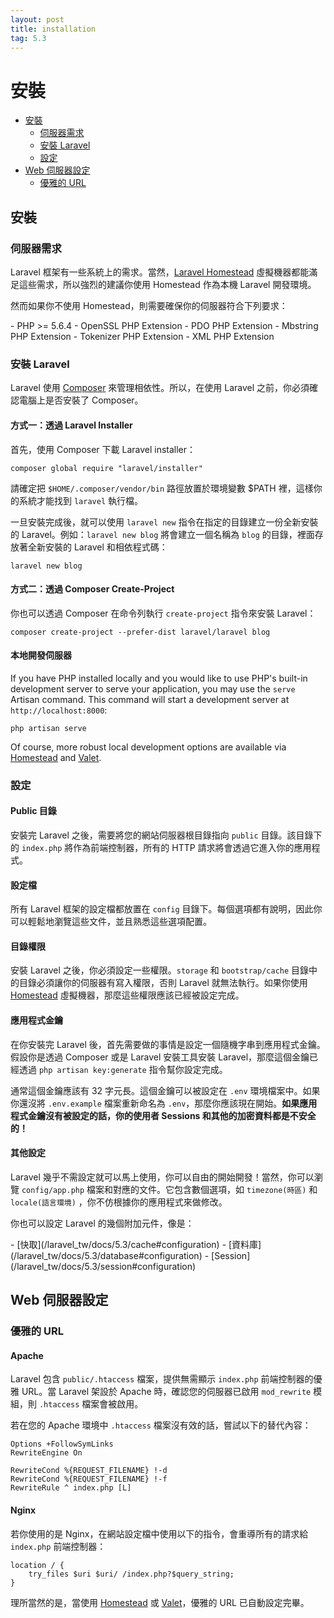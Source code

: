 ```yaml
---
layout: post
title: installation
tag: 5.3
---
```

# 安裝

- [安裝](#installation)
    - [伺服器需求](#server-requirements)
    - [安裝 Laravel](#installing-laravel)
    - [設定](#configuration)
- [Web 伺服器設定](#web-server-configuration)
    - [優雅的 URL](#pretty-urls)

<a name="installation"></a>
## 安裝

<a name="server-requirements"></a>
### 伺服器需求

Laravel 框架有一些系統上的需求。當然，[Laravel Homestead](/laravel_tw/docs/5.3/homestead) 虛擬機器都能滿足這些需求，所以強烈的建議你使用 Homestead 作為本機 Laravel 開發環境。

然而如果你不使用 Homestead，則需要確保你的伺服器符合下列要求：

<div class="content-list" markdown="1">
- PHP >= 5.6.4
- OpenSSL PHP Extension
- PDO PHP Extension
- Mbstring PHP Extension
- Tokenizer PHP Extension
- XML PHP Extension
</div>

<a name="installing-laravel"></a>
### 安裝 Laravel

Laravel 使用 [Composer](https://getcomposer.org) 來管理相依性。所以，在使用 Laravel 之前，你必須確認電腦上是否安裝了 Composer。

#### 方式一：透過 Laravel Installer

首先，使用 Composer 下載 Laravel installer：

    composer global require "laravel/installer"

請確定把 `$HOME/.composer/vendor/bin` 路徑放置於環境變數 $PATH 裡，這樣你的系統才能找到 `laravel` 執行檔。

一旦安裝完成後，就可以使用 `laravel new` 指令在指定的目錄建立一份全新安裝的 Laravel。例如：`laravel new blog` 將會建立一個名稱為 `blog` 的目錄，裡面存放著全新安裝的 Laravel 和相依程式碼：

    laravel new blog

#### 方式二：透過 Composer Create-Project

你也可以透過 Composer 在命令列執行 `create-project` 指令來安裝 Laravel：

    composer create-project --prefer-dist laravel/laravel blog

#### 本地開發伺服器

If you have PHP installed locally and you would like to use PHP's built-in development server to serve your application, you may use the `serve` Artisan command. This command will start a development server at `http://localhost:8000`:

    php artisan serve

Of course, more robust local development options are available via [Homestead](/laravel_tw/docs/5.3/homestead) and [Valet](/laravel_tw/docs/5.3/valet).

<a name="configuration"></a>
### 設定

#### Public 目錄

安裝完 Laravel 之後，需要將您的網站伺服器根目錄指向 `public` 目錄。該目錄下的 `index.php` 將作為前端控制器，所有的 HTTP 請求將會透過它進入你的應用程式。

#### 設定檔

所有 Laravel 框架的設定檔都放置在 `config` 目錄下。每個選項都有說明，因此你可以輕鬆地瀏覽這些文件，並且熟悉這些選項配置。

#### 目錄權限

安裝 Laravel 之後，你必須設定一些權限。`storage` 和 `bootstrap/cache` 目錄中的目錄必須讓你的伺服器有寫入權限，否則 Laravel 就無法執行。如果你使用 [Homestead](/laravel_tw/docs/5.3/homestead) 虛擬機器，那麼這些權限應該已經被設定完成。

#### 應用程式金鑰

在你安裝完 Laravel 後，首先需要做的事情是設定一個隨機字串到應用程式金鑰。假設你是透過 Composer 或是 Laravel 安裝工具安裝 Laravel，那麼這個金鑰已經透過 `php artisan key:generate` 指令幫你設定完成。

通常這個金鑰應該有 32 字元長。這個金鑰可以被設定在 `.env` 環境檔案中。如果你還沒將  `.env.example` 檔案重新命名為 `.env`，那麼你應該現在開始。**如果應用程式金鑰沒有被設定的話，你的使用者 Sessions 和其他的加密資料都是不安全的！**

#### 其他設定

Laravel 幾乎不需設定就可以馬上使用，你可以自由的開始開發！當然，你可以瀏覽 `config/app.php` 檔案和對應的文件。它包含數個選項，如 `timezone(時區)` 和 `locale(語言環境)` ，你不仿根據你的應用程式來做修改。

你也可以設定 Laravel 的幾個附加元件，像是：

<div class="content-list" markdown="1">
- [快取](/laravel_tw/docs/5.3/cache#configuration)
- [資料庫](/laravel_tw/docs/5.3/database#configuration)
- [Session](/laravel_tw/docs/5.3/session#configuration)
</div>

<a name="web-server-configuration"></a>
## Web 伺服器設定

<a name="pretty-urls"></a>
### 優雅的 URL

#### Apache

Laravel 包含 `public/.htaccess` 檔案，提供無需顯示 `index.php` 前端控制器的優雅 URL。當 Laravel 架設於 Apache 時，確認您的伺服器已啟用 `mod_rewrite` 模組，則 `.htaccess` 檔案會被啟用。

若在您的 Apache 環境中 `.htaccess` 檔案沒有效的話，嘗試以下的替代內容：

    Options +FollowSymLinks
    RewriteEngine On

    RewriteCond %{REQUEST_FILENAME} !-d
    RewriteCond %{REQUEST_FILENAME} !-f
    RewriteRule ^ index.php [L]

#### Nginx

若你使用的是 Nginx，在網站設定檔中使用以下的指令，會重導所有的請求給 `index.php` 前端控制器：

    location / {
        try_files $uri $uri/ /index.php?$query_string;
    }

理所當然的是，當使用 [Homestead](/laravel_tw/docs/5.3/homestead) 或 [Valet](/laravel_tw/docs/5.3/valet)，優雅的 URL 已自動設定完畢。

